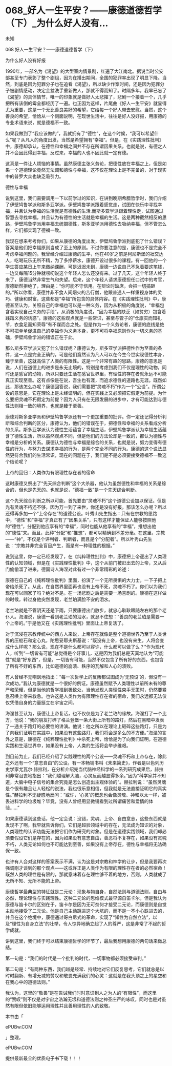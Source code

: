 # 068_好人一生平安？——康德道德哲学（下）_为什么好人没有...

未知

068 好人一生平安？——康德道德哲学（下）

为什么好人没有好报

1990年，一部名为《渴望》的大型室内情景剧，红遍了大江南北。据说当时公安部甚至专门表彰了整个剧组，因为在播出期间，全国的犯罪率出现了明显下降。当然，到底是因为犯罪分子也在追看《渴望》，所以缺少作案时间，还是因为犯罪分子被剧情感动，决定金盆洗手重新做人，那就不得而知了。时隔多年，我早已忘了《渴望》的具体情节，唯一的印象就是做好人太悲摧了，悲剧一个接着一个，几乎把所有该倒的霉全都经历了一遍。也正因为这样，片尾曲《好人一生平安》就显得尤为重要，这是一个无比善良美好的希望，它给每一个好人带去安慰。当然，这个善良的希望，恰恰从一个侧面说明，在现世生活中，往往是好人没好报，用康德的专业术语来说，就是德福不一致。

如果我做到了“我应该做的”，我就拥有了“德性”，在这个时候，“我可以希望什么”呢？从凡人的角度出发，当然是希望拥有“幸福”。但是，在《实践理性批判》中，康德却承认，在德性和幸福之间并不存在所谓因果关系。也就是说，有德之人并不会因此得到幸福，反过来，幸福的人也不因此就一定有德。

这真是一件让人烦恼的事情。虽然康德主张义务论，把德性放在幸福之上，但是如果一个道德理论竟然无法调和德性与幸福，这不仅在理论上是不完备的，对于现实中的普罗大众也缺乏吸引力。

德性与幸福

说到这里，我们需要调用一下以前学过的知识，在讲到晚期希腊哲学时，我们介绍了伊壁鸠鲁学派和斯多亚学派。伊壁鸠鲁学派跟着感觉走，试图在快乐中寻找幸福，并且认为幸福的生活就是有德性的生活.而斯多亚学派跟着理性走，试图通过智慧去寻找幸福，并且认为有德性的生活就是幸福的生活。这是两种截然相反的思路，伊壁鸠鲁学派用幸福去统摄德性，斯多亚学派用德性去吸纳幸福，但不管怎么样，它们都实现了德福一致。

我现在想来考考你们，如果从康德的角度出发，伊壁鸠鲁学派到底犯了什么错误？答案是他们把幸福原则当成了至上的原则。不过你要注意的是，康德也不是完全不考虑幸福问题的。我曾经介绍过康德的生平，他在40岁之前是柯尼斯堡的社交达人，吃喝玩乐无所不精，为了多挣薪水，康德开设过很多的课程。有一回他的一个学生答应某日上午来缴纳课酬，可是迟迟未到，康德一边说自己不急着要这笔钱，一边又每隔15分钟就唠叨说这个年轻人怎么还没有来。过了几天，这个年轻人终于来了，康德当然非常生气和失望。后来，这个年轻人请求康德担任口试中的考官，康德断然拒绝了，理由是：“你可能不守信用。在辩论时缺席，会把一切搞砸的。”所以你看，康德并非不食人间烟火的苦行僧，他跟普通人一样重视身体的灵巧、健康和财富，这些都是“幸福”所包含的具体内容。在《实践理性批判》中，康德甚至认为，关照自己的幸福也可以是一种义务，因为从积极的角度说，“幸福包含着实现自己义务的手段”，从消极的角度说，“因为幸福的缺乏（如贫穷）包含着践踏义务的诱惑”。康德的这些观点就是一些常识，甚至与管子的“仓廪实而知礼节，衣食足而知荣辱”有不谋而合之处。但是作为一个义务论者，康德的底线是绝不可把单单促进自己的幸福作为义务本身，更不可将幸福原则作为一切义务的基础，伊壁鸠鲁学派的错误正在于此。

那么斯多亚学派又犯了什么错误呢？康德认为，斯多亚学派把德性作为至善的条件，这一点是完全正确的，可是他们竟然认为凡人可以在今生今世实现德性本身，臻于至善，这就高估了人类的有限性。这是一个非常有趣的思路，康德的意思是说，人们在道德上的进步是永无止境的，特别是考虑到我们不仅是理性的动物，同时还是感官的动物，所以只要还生活在感官世界里，有理性的存在者就永远不可能真正实现至善。这有点像是在说，吾生也有涯，而追求德性的道路也无涯。既然如此，那该怎么办呢？康德回答说，我们需要把“灵魂不朽”作为一个“公设”。所谓公设的意思是，它在理论上是未经证明的，但在实践上又必须把它假定为前提。为什么要把灵魂不朽假定为前提？因为人只有在无限发展的进步中，才有可能达到与德性法则相一致的境界，也就是臻于至善。

康德对斯多亚学派和伊壁鸠鲁学派还有一个更加重要的批评。你一定还记得分析判断和综合判断的区分，康德认为，他们的错误在于，把德性和幸福的关系看成分析的关系。斯多亚学派认为德性生活蕴含了幸福生活，伊壁鸠鲁学派认为幸福生活蕴含了德性生活，所以虽然观点不同，但是他们的方法论却是一致的，都认为德性与幸福是分析的关系。康德认为德性与幸福是综合的关系，也就是说，努力变得有德性的行为，与努力去谋求幸福的行为，是两个完全不同的行为。康德的这个说法显然更符合我们的生活常识，现在的问题在于，我们是不是必须要接受德福不一致这个结论呢？

上帝的回归：人类作为有限理性存在者的宿命

这时康德又祭出了“先天综合判断”这个大杀器，他认为虽然德性和幸福的关系是综合的，但也是先天的。也就是说，“德福一致”是一个先天综合判断。

这个先天综合判断之所以可能，首先要由“灵魂不朽”这个道德公设加以保证。但是光有灵魂不朽还不够，因为万一到了来世，你还是没有好报，那该怎么办呢？所以还得再多加一个“上帝存在”的道德公设。叶秀山先生指出：只有在宗教的思路中，“德性”和“幸福”才真正有了“因果关系”，只有这样才能保证人能够按照他的“德性”，分配到他应享有的“幸福”，同时也能从他享有的“幸福”，推想出他的“德性”来。而且，此种“分配”和“推想”，都可以精确到不差分毫。在这里，宗教——“神”，不仅是个评判者、判断者，而且是个“分配者”。所以叶秀山先生说：“宗教并非完全盲目产生，而是有一种理性的根据。”

说到这里，你一定已经发现了，在《纯粹理性批判》中，康德把上帝逐出了人类理性的认知领域，但是在《实践理性批判》中，这个从前门被赶出去的上帝，又从后门偷偷溜了进来。德国诗人海涅对此有过一个非常精彩的论述：

康德在自己的《纯粹理性批判》里面，扮演了一个无所畏惧的大力士，一下子把上帝给杀死了。从此，在自然界里面再也没有上帝不死，灵魂不朽了。你们以为我们现在可以回家了吗？绝对不是。在一场悲剧之后是需要一场喜剧的。康德在这样做的时候，转过身他突然发现，老兰珀满脸不安的泪水。

老兰珀就是不管阴天还是下雨，只要康德出门散步，就忠心耿耿跟随左右的那个老仆人。海涅说，康德一看到老兰珀的泪水，就忍不住想：“善良的老兰珀是需要一个上帝的。”于是他又在《实践理性批判》里面让上帝复活了。

对于沉浸在宗教传统中的西方人来说，上帝存在就像是整个道德世界乃至于人类世界的压舱石和定心丸，陀思妥耶夫斯基说：“既没有上帝，也没有来生，人将会变成什么样呢？那么说，现在不是什么都可以容许，什么都可以做了么？”作为现代人，听到“一切皆有可能”总觉得是个好事儿，这是因为我们总是天真地认为“可能性”就是“好东西”，但是，一切皆有可能，当然不仅包含了所有好的东西，也包含了所有不好的东西，比如道德的崩溃、秩序的瓦解和人心的溃败。

有人曾经不无嘲讽地指出：“每一次哲学上的反叛都试图成为‘无预设’的，但没有一次成功。”我认为康德就是一个很好的例证。康德虽然赋予人类理性以前所未有的尊严和荣耀，但是当他的哲学推到极致处，当他发现人类理性束手无策时，仍然要紧急召唤上帝来救急。也许这是人类作为有限理性存在者的宿命，我们永远都无法仅仅凭借自身的力量挺立在宇宙之间。

海涅甚至认为，康德让上帝复活，也不仅仅是为了老兰珀的缘故。海涅打了一个比方，他说：“我的朋友打碎了格兰登堡一条大街上所有的路灯，然后在黑暗中发表了一通关于路灯的必要性的讲演。他说：他之所以在理论上砸碎这些路灯，只是为了向我们证明在实践中，如果没有这些路灯，我们将会是多么的不方便。”海涅的言外之意是，康德在《纯粹理性批判》中杀死上帝，恰恰是为了向我们证明，在道德实践和生活世界中，如果没有上帝，人类的生活将会举步维艰。

到目前为止，我们已经介绍了实践理性的两个公设——灵魂不朽和上帝存在，除此之外还有一个“意志自由”的公设。有一本畅销书叫《未来简史》，作者是以色列历史学家尤瓦尔·赫拉利，在分析介绍完当代脑神经科学的一系列研究成果后，赫拉利非常沮丧地指出：“我们越理解大脑，心灵反而越显得多余。”因为“科学家并不知道，大脑中电子信号的集合究竟是怎么创造出主观体验的”。赫拉利说：“虽然灵魂是个很有趣且让人轻松的说法，我也很乐意相信，但我就是无法直接证明它的真实性。”赫拉利不无疑惑地反问：“或许，‘心灵’的概念也会像灵魂、神和以太一样，被丢进科学的垃圾堆？毕竟，没有人曾经用显微镜看到过所谓痛苦和爱情的体验……”

如果康德读到这些话，他一定会说：没错，灵魂、上帝、自由意志，这些东西就是发现不了啊，我早就告诉你们，它们是超验领域中的存在，无法成为知识的对象，人类理性的认识功能无法把它们作为研究的对象。但是在道德实践领域，我们却必须要假设它们是存在的，因为如果没有意志自由，善恶将不复存在，如果没有灵魂不朽，人类无论如何也不可能达到至善，如果没有上帝存在，德性与幸福将无法确保一致。

也许有人会对这样的答案表示不满，认为这是对宗教和神学的让步，但是我要再次强调刚才谈到的那个观点——这或许正是人类作为有限的理性存在者的必然宿命！既然人类的理性是有限的，那就意味着存在理性够不着的地方，否则，人类就成了无所不知、无所不能的上帝。

康德哲学最典型的特征就是二元论：现象与物自身，自然法则与道德法则，自由与必然，理论理性与实践理性。这种二元论的思维模式最早源自笛卡尔，但是我认为康德与笛卡尔的区别在于，笛卡尔是因为无可奈何才接受二元论，而康德则是自觉主动地接受了二元论。他是自己主动跳进这个大坑的，而不是一不小心跌进去的，并且在这个绝境中，康德通过哥白尼式的革命，实现了“知性为自然立法”，以及“理性为自身立法”的壮举，令人惊异地确立起了人的尊严，这是非常了不起的哲学成就。

讲到这里，我们终于可以结束康德哲学的环节了，最后我想用康德的两句话来做总结。

第一句是：“我们的时代是一个批判的时代，一切事物都必须接受审判。”

第二句是：“有两种东西，我们越是经常、持续地对它们反复思考，它们就总是以时时翻新、有增无减的赞叹和敬畏充满我们的心灵：这就是在我头顶之上的星空和在我心中的道德法则。”

我认为，这里的“敬畏”是在告诫我们时时意识到人之为人的“有限性”，而这里的“赞叹”则不仅是对宇宙之浩瀚无垠和道德法则之神圣庄严的咏叹，同时也是对虽然有限但依旧能够运用理性并且善用理性的人的致敬。

本书由「

ePUBw.COM

」整理，

ePUBw.COM

提供最新最全的优质电子书下载！！！
